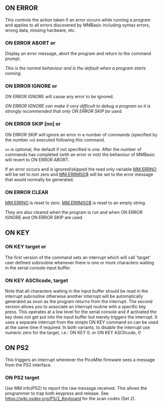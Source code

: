 ## ON ERROR

This controls the action taken if an error occurs while running a program and applies to all errors discovered by MMBasic including syntax errors, wrong data, missing hardware, etc.


### ON ERROR ABORT or

Display an error message, abort the program and return to the command prompt. 

*This is the normal behaviour and is the default when a program starts running.*


### ON ERROR IGNORE or

ON ERROR IGNORE will cause any error to be ignored.

*ON ERROR IGNORE can make it very difficult to debug a program so it is strongly recommended that only ON ERROR SKIP be used.*

### ON ERROR SKIP [nn] or

ON ERROR SKIP will ignore an error in a number of commands (specified by the number `nn`) executed following this command. 

`nn` is optional, the default if not specified is one. After the number of commands has completed (with an error or not) the behaviour of MMBasic will revert to ON ERROR ABORT. 

If an error occurs and is ignored/skipped the read only variable [MM.ERRNO](predefined_read_only_variables.md#mmerrno) will be set to non zero and [MM.ERRMSG$](predefined_read_only_variables.md#mmerrmsg) will be set to the error message that would normally be generated.


### ON ERROR CLEAR

[MM.ERRNO](predefined_read_only_variables.md#mmerrno) is reset to zero. [MM.ERRMSG$](predefined_read_only_variables.md#mmerrmsg) is reset to an empty string. 
 
They are also cleared when the program is run and when ON ERROR IGNORE and ON ERROR SKIP are used. 

## ON KEY

### ON KEY target or

The first version of the command sets an interrupt which will call 'target' user defined subroutine whenever there is one or more characters waiting in the serial console input buffer.

### ON KEY ASCIIcode, target

Note that all characters waiting in the input buffer should be read in the interrupt subroutine otherwise another interrupt will be automatically generated as soon as the program returns from the interrupt. The second version allows you to associate an interrupt routine with a specific key press. This operates at a low level for the serial console and if activated the key does not get put into the input buffer but merely triggers the interrupt. It uses a separate interrupt from the simple ON KEY command so can be used at the same time if required. In both variants, to disable the interrupt use numeric zero for the target, i.e.: ON KEY 0. or ON KEY ASCIIcode, 0

## ON PS2

This triggers an interrupt whenever the PicoMite firmware sees a message from the PS2 interface.

### ON PS2 target

Use MM.info(PS2) to report the raw message received. This allows the programmer to trap both keypress and release. See https://wiki.osdev.org/PS/2_Keyboard for the scan codes (Set 2).
